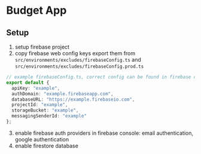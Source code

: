 # Budget App

## Setup

1. setup firebase project
2. copy firebase web config keys export them from `src/environments/excludes/firebaseConfig.ts` and `src/environments/excludes/firebaseConfig.prod.ts`

```typescript
// example firebaseConfig.ts, correct config can be found in firebase console
export default {
  apiKey: "example",
  authDomain: "example.firebaseapp.com",
  databaseURL: "https://example.firebaseio.com",
  projectId: "example",
  storageBucket: "example",
  messagingSenderId: "example"
};
```

3. enable firebase auth providers in firebase console: email authentication, google authentication
4. enable firestore database
